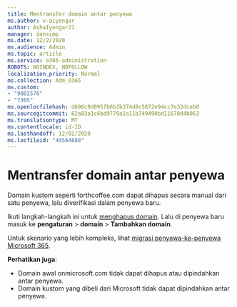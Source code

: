 ```yaml
---
title: Mentransfer domain antar penyewa
ms.author: v-aiyengar
author: AshaIyengar21
manager: dansimp
ms.date: 12/2/2020
ms.audience: Admin
ms.topic: article
ms.service: o365-administration
ROBOTS: NOINDEX, NOFOLLOW
localization_priority: Normal
ms.collection: Adm_O365
ms.custom:
- "9002570"
- "7305"
ms.openlocfilehash: d696c9d095fb6b2b374d8c5872e94cc7e32dceb8
ms.sourcegitcommit: 62a83a1c6bd9779a1a11b749490bd11670d4b063
ms.translationtype: MT
ms.contentlocale: id-ID
ms.lasthandoff: 12/02/2020
ms.locfileid: "49564688"
---
```

# <a name="transfer-domain-between-tenants"></a>Mentransfer domain antar penyewa

Domain kustom seperti forthcoffee.com dapat dihapus secara manual dari satu penyewa, lalu diverifikasi dalam penyewa baru.

Ikuti langkah-langkah ini untuk [menghapus domain](https://docs.microsoft.com/microsoft-365/admin/get-help-with-domains/remove-a-domain). Lalu di penyewa baru masuk ke **pengaturan**  >  **domain**  >  **Tambahkan domain**.

Untuk skenario yang lebih kompleks, lihat [migrasi penyewa-ke-penyewa Microsoft 365](https://docs.microsoft.com/microsoft-365/enterprise/microsoft-365-tenant-to-tenant-migrations).

**Perhatikan juga**:
- Domain awal onmicrosoft.com tidak dapat dihapus atau dipindahkan antar penyewa.
- Domain kustom yang dibeli dari Microsoft tidak dapat dipindahkan antar penyewa.